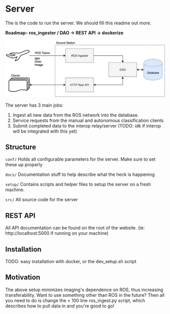 # Server

The is the code to run the server. We should fill this readme out more.

**Roadmap- ros_ingester / DAO -> REST API -> dockerize**

![server overview](docs/img/serverFlowchart.png)

The server has 3 main jobs:

1. Ingest all new data from the ROS network into the database.
2. Service requests from the manual and autonomous classification clients
3. Submit completed data to the interop relay/server (TODO: idk if interop will be integrated with this yet)

## Structure

`conf/` Holds all configurable parameters for the server. Make sure to set these up properly

`docs/` Documentation stuff to help describe what the heck is happening

`setup/` Contains scripts and helper files to setup the server on a fresh machine.

`src/` All source code for the server

## REST API

All API documentation can be found on the root of the website. (ie: http://localhost:5000 if running on your machine)

## Installation

TODO: easy installation with docker, or the dev_setup.sh script

## Motivation

The above setup minimizes imaging's dependence on ROS, thus increasing transferability. Want to use something other than ROS in the future? Then all you need to do is change the < 100 line ros_ingest.py script, which describes how to pull data in and you're good to go!
